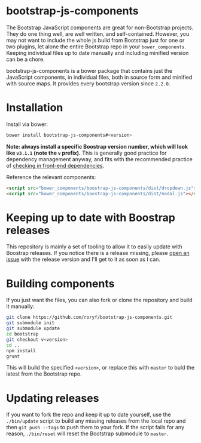 # bootstrap-js-components

The Bootstrap JavaScript components are great for non-Bootstrap projects. They do one thing well, are well written, and self-contained. However, you may not want to include the whole js build from Bootstrap just for one or two plugins, let alone the entire Bootstrap repo in your `bower_components`. Keeping individual files up to date manually and including minified version can be a chore.

bootstrap-js-components is a bower package that contains just the JavaScript components, in individual files, both in source form and minified with source maps. It provides every bootstrap version since `2.2.0`.

# Installation

Install via bower:

```sh
bower install bootstrap-js-components#<version>
```

**Note: always install a specific Boostrap version number, which will look like `v3.1.1` (note the `v` prefix).** This is generally good practice for dependency management anyway, and fits with the recommended practice of [checking in front-end dependencies](http://addyosmani.com/blog/checking-in-front-end-dependencies/).

Reference the relevant components:

```html
<script src="bower_components/boostrap-js-components/dist/dropdown.js"></script>
<script src="bower_components/boostrap-js-components/dist/modal.js"></script>
```

# Keeping up to date with Boostrap releases

This repository is mainly a set of tooling to allow it to easily update with Boostrap releases. If you notice there is a release missing, please [open an issue](https://github.com/roryf/bootstrap-js-components/issues/new) with the release version and I'll get to it as soon as I can.

# Building components

If you just want the files, you can also fork or clone the repository and build it manually:

```sh
git clone https://github.com/roryf/bootstrap-js-components.git
git submodule init
git submodule update
cd bootstrap
git checkout v<version>
cd ..
npm install
grunt
```

This will build the specified `<version>`, or replace this with `master` to buld the latest from the Bootstrap repo.

# Updating releases

If you want to fork the repo and keep it up to date yourself, use the `./bin/update` script to build any missing releases from the local repo and then `git push --tags` to push them to your fork. If the script fails for any reason, `./bin/reset` will reset the Bootstrap submodule to `master`.
